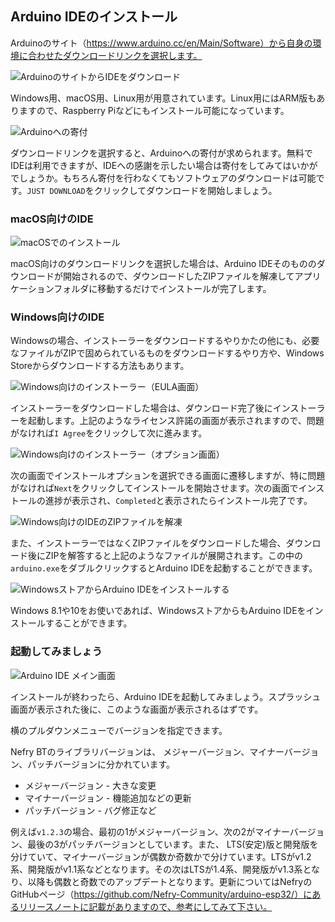 <!-- Arduino IDEのインストール -->



## Arduino IDEのインストール


Arduinoのサイト（https://www.arduino.cc/en/Main/Software）から自身の環境に合わせたダウンロードリンクを選択します。


![ArduinoのサイトからIDEをダウンロード](arduino_ide_download.png)


Windows用、macOS用、Linux用が用意されています。Linux用にはARM版もありますので、Raspberry Piなどにもインストール可能になっています。


![Arduinoへの寄付](arduino_ide_donation.png)


ダウンロードリンクを選択すると、Arduinoへの寄付が求められます。無料でIDEは利用できますが、IDEへの感謝を示したい場合は寄付をしてみてはいかがでしょうか。もちろん寄付を行わなくてもソフトウェアのダウンロードは可能です。`JUST DOWNLOAD`をクリックしてダウンロードを開始しましょう。


### macOS向けのIDE


![macOSでのインストール](arduino_ide_mac.png)

macOS向けのダウンロードリンクを選択した場合は、Arduino IDEそのもののダウンロードが開始されるので、ダウンロードしたZIPファイルを解凍してアプリケーションフォルダに移動するだけでインストールが完了します。



### Windows向けのIDE


Windowsの場合、インストーラーをダウンロードするやりかたの他にも、必要なファイルがZIPで固められているものをダウンロードするやり方や、Windows Storeからダウンロードする方法もあります。


![Windows向けのインストーラー（EULA画面）](arduino_ide_win_installer.png)


インストーラーをダウンロードした場合は、ダウンロード完了後にインストーラーを起動します。上記のようなライセンス許諾の画面が表示されますので、問題がなければ`I Agree`をクリックして次に進みます。


![Windows向けのインストーラー（オプション画面）](arduino_ide_win_installer2.png)


次の画面でインストールオプションを選択できる画面に遷移しますが、特に問題がなければ`Next`をクリックしてインストールを開始させます。次の画面でインストールの進捗が表示され、`Completed`と表示されたらインストール完了です。


![Windows向けのIDEのZIPファイルを解凍](arduino_ide_win_zip.png)


また、インストーラーではなくZIPファイルをダウンロードした場合、ダウンロード後にZIPを解答すると上記のようなファイルが展開されます。この中の`arduino.exe`をダブルクリックするとArduino IDEを起動することができます。


![WindowsストアからArduino IDEをインストールする](arduino_ide_win_app_store.png)


Windows 8.1や10をお使いであれば、WindowsストアからもArduino IDEをインストールすることができます。


### 起動してみましょう


![Arduino IDE メイン画面](arduino_ide_main.png)


インストールが終わったら、Arduino IDEを起動してみましょう。スプラッシュ画面が表示された後に、このような画面が表示されるはずです。


<!-- Nefryのバージョンについて -->



横のプルダウンメニューでバージョンを指定できます。



Nefry BTのライブラリバージョンは、 メジャーバージョン、マイナーバージョン、パッチバージョンに分かれています。

 - メジャーバージョン - 大きな変更
 - マイナーバージョン - 機能追加などの更新
 - パッチバージョン - バグ修正など


例えば`v1.2.3`の場合、最初の1がメジャーバージョン、次の2がマイナーバージョン、最後の3がパッチバージョンとしています。また、 LTS(安定)版と開発版を分けていて、マイナーバージョンが偶数か奇数かで分けています。LTSがv1.2系、開発版がv1.1系などとなります。その次はLTSが1.4系、開発版がv1.3系となり、以降も偶数と奇数でのアップデートとなります。更新についてはNefryのGitHubページ（https://github.com/Nefry-Community/arduino-esp32/）にあるリリースノートに記載がありますので、参考にしてみて下さい。
